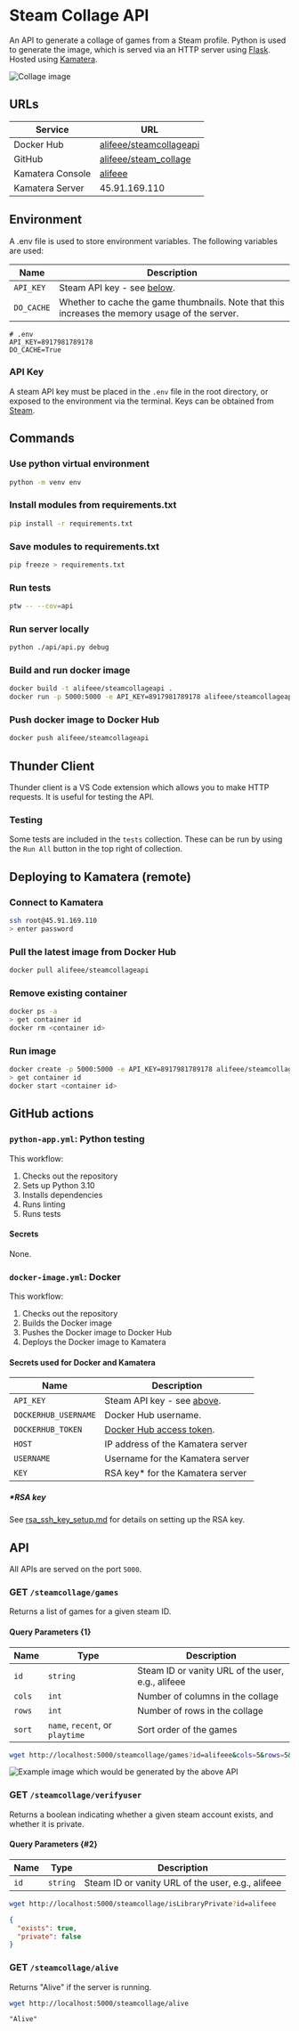 # Steam Collage API

An API to generate a collage of games from a Steam profile. Python is used to generate the image, which is served via an HTTP server using [Flask](https://flask.palletsprojects.com/en/2.2.x/). Hosted using [Kamatera](https://console.kamatera.com/).

![Collage image](./images/alifeee.png)

## URLs

| Service | URL |
| -------- | --- |
| Docker Hub | [alifeee/steamcollageapi](https://hub.docker.com/repository/docker/alifeee/steamcollageapi) |
| GitHub | [alifeee/steam_collage](https://github.com/alifeee/steam_collage/) |
| Kamatera Console | [alifeee](https://console.kamatera.com/) |
| Kamatera Server | 45.91.169.110 |

## Environment

A .env file is used to store environment variables. The following variables are used:

| Name | Description |
| ---- | ----------- |
| `API_KEY` | Steam API key - see [below](#api-key). |
| `DO_CACHE` | Whether to cache the game thumbnails. Note that this increases the memory usage of the server. |

```text
# .env
API_KEY=8917981789178
DO_CACHE=True
```

### API Key

A steam API key must be placed in the `.env` file in the root directory, or exposed to the environment via the terminal. Keys can be obtained from [Steam](https://steamcommunity.com/dev/apikey).

## Commands

### Use python virtual environment

```bash
python -m venv env
```

### Install modules from requirements.txt

```bash
pip install -r requirements.txt
```

### Save modules to requirements.txt

```bash
pip freeze > requirements.txt
```

### Run tests

```bash
ptw -- --cov=api
```

### Run server locally

```bash
python ./api/api.py debug
```

### Build and run docker image

```bash
docker build -t alifeee/steamcollageapi .
docker run -p 5000:5000 -e API_KEY=8917981789178 alifeee/steamcollageapi
```

### Push docker image to Docker Hub

```bash
docker push alifeee/steamcollageapi
```

## Thunder Client

Thunder client is a VS Code extension which allows you to make HTTP requests. It is useful for testing the API.

### Testing

Some tests are included in the `tests` collection. These can be run by using the `Run All` button in the top right of collection.

## Deploying to Kamatera (remote)

### Connect to Kamatera

```bash
ssh root@45.91.169.110
> enter password
```

### Pull the latest image from Docker Hub

```bash
docker pull alifeee/steamcollageapi
```

### Remove existing container

```bash
docker ps -a
> get container id
docker rm <container id>
```

### Run image

```bash
docker create -p 5000:5000 -e API_KEY=8917981789178 alifeee/steamcollageapi
> get container id
docker start <container id>
```

## GitHub actions

### `python-app.yml`: Python testing

This workflow:

1. Checks out the repository
2. Sets up Python 3.10
3. Installs dependencies
4. Runs linting
5. Runs tests

#### Secrets

None.

### `docker-image.yml`: Docker

This workflow:

1. Checks out the repository
2. Builds the Docker image
3. Pushes the Docker image to Docker Hub
4. Deploys the Docker image to Kamatera

#### Secrets used for Docker and Kamatera

| Name | Description |
| ---- | ----------- |
| `API_KEY` | Steam API key - see [above](#api-key). |
| `DOCKERHUB_USERNAME` | Docker Hub username. |
| `DOCKERHUB_TOKEN` | [Docker Hub access token](https://docs.docker.com/docker-hub/access-tokens/). |
| `HOST` | IP address of the Kamatera server |
| `USERNAME` | Username for the Kamatera server |
| `KEY` | RSA key* for the Kamatera server |

##### *RSA key

See [rsa_ssh_key_setup.md](./rsa_ssh_key_setup.md) for details on setting up the RSA key.

## API

All APIs are served on the port `5000`.

### GET `/steamcollage/games`

Returns a list of games for a given steam ID.

#### Query Parameters {1}

| Name | Type | Description |
| ---- | ---- | ----------- |
| `id` | `string` | Steam ID or vanity URL of the user, e.g., alifeee |
| `cols` | `int` | Number of columns in the collage |
| `rows` | `int` | Number of rows in the collage |
| `sort` | `name`, `recent`, or `playtime` | Sort order of the games |

```bash
wget http://localhost:5000/steamcollage/games?id=alifeee&cols=5&rows=5&sort=recent
```

![Example image which would be generated by the above API](images/api_collage.png)

### GET `/steamcollage/verifyuser`

Returns a boolean indicating whether a given steam account exists, and whether it is private.

#### Query Parameters {#2}

| Name | Type | Description |
| ---- | ---- | ----------- |
| `id` | `string` | Steam ID or vanity URL of the user, e.g., alifeee |

```bash
wget http://localhost:5000/steamcollage/isLibraryPrivate?id=alifeee
```

```json
{
  "exists": true,
  "private": false
}
```

### GET `/steamcollage/alive`

Returns "Alive" if the server is running.

```bash
wget http://localhost:5000/steamcollage/alive
```

```text
"Alive"
```
